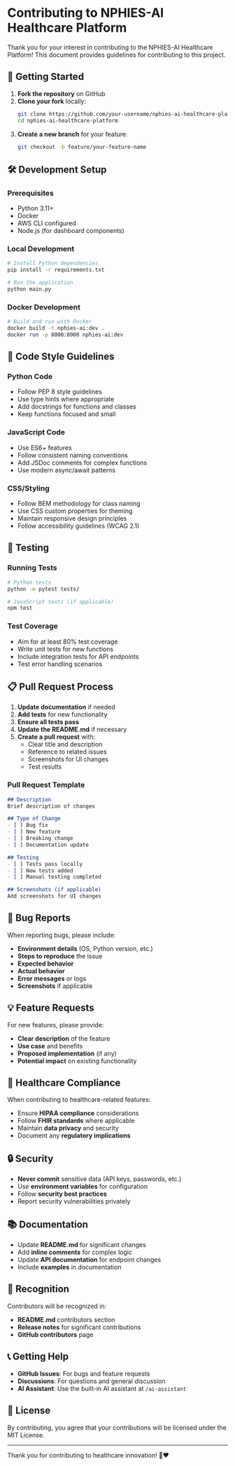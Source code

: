 # Contributing to NPHIES-AI Healthcare Platform

Thank you for your interest in contributing to the NPHIES-AI Healthcare Platform! This document provides guidelines for contributing to this project.

## 🚀 Getting Started

1. **Fork the repository** on GitHub
2. **Clone your fork** locally:
   ```bash
   git clone https://github.com/your-username/nphies-ai-healthcare-platform.git
   cd nphies-ai-healthcare-platform
   ```
3. **Create a new branch** for your feature:
   ```bash
   git checkout -b feature/your-feature-name
   ```

## 🛠 Development Setup

### Prerequisites
- Python 3.11+
- Docker
- AWS CLI configured
- Node.js (for dashboard components)

### Local Development
```bash
# Install Python dependencies
pip install -r requirements.txt

# Run the application
python main.py
```

### Docker Development
```bash
# Build and run with Docker
docker build -t nphies-ai:dev .
docker run -p 8000:8000 nphies-ai:dev
```

## 📝 Code Style Guidelines

### Python Code
- Follow PEP 8 style guidelines
- Use type hints where appropriate
- Add docstrings for functions and classes
- Keep functions focused and small

### JavaScript Code
- Use ES6+ features
- Follow consistent naming conventions
- Add JSDoc comments for complex functions
- Use modern async/await patterns

### CSS/Styling
- Follow BEM methodology for class naming
- Use CSS custom properties for theming
- Maintain responsive design principles
- Follow accessibility guidelines (WCAG 2.1)

## 🧪 Testing

### Running Tests
```bash
# Python tests
python -m pytest tests/

# JavaScript tests (if applicable)
npm test
```

### Test Coverage
- Aim for at least 80% test coverage
- Write unit tests for new functions
- Include integration tests for API endpoints
- Test error handling scenarios

## 📋 Pull Request Process

1. **Update documentation** if needed
2. **Add tests** for new functionality
3. **Ensure all tests pass**
4. **Update the README.md** if necessary
5. **Create a pull request** with:
   - Clear title and description
   - Reference to related issues
   - Screenshots for UI changes
   - Test results

### Pull Request Template
```markdown
## Description
Brief description of changes

## Type of Change
- [ ] Bug fix
- [ ] New feature
- [ ] Breaking change
- [ ] Documentation update

## Testing
- [ ] Tests pass locally
- [ ] New tests added
- [ ] Manual testing completed

## Screenshots (if applicable)
Add screenshots for UI changes
```

## 🐛 Bug Reports

When reporting bugs, please include:
- **Environment details** (OS, Python version, etc.)
- **Steps to reproduce** the issue
- **Expected behavior**
- **Actual behavior**
- **Error messages** or logs
- **Screenshots** if applicable

## 💡 Feature Requests

For new features, please provide:
- **Clear description** of the feature
- **Use case** and benefits
- **Proposed implementation** (if any)
- **Potential impact** on existing functionality

## 🏥 Healthcare Compliance

When contributing to healthcare-related features:
- Ensure **HIPAA compliance** considerations
- Follow **FHIR standards** where applicable
- Maintain **data privacy** and security
- Document any **regulatory implications**

## 🔒 Security

- **Never commit** sensitive data (API keys, passwords, etc.)
- Use **environment variables** for configuration
- Follow **security best practices**
- Report security vulnerabilities privately

## 📚 Documentation

- Update **README.md** for significant changes
- Add **inline comments** for complex logic
- Update **API documentation** for endpoint changes
- Include **examples** in documentation

## 🌟 Recognition

Contributors will be recognized in:
- **README.md** contributors section
- **Release notes** for significant contributions
- **GitHub contributors** page

## 📞 Getting Help

- **GitHub Issues**: For bugs and feature requests
- **Discussions**: For questions and general discussion
- **AI Assistant**: Use the built-in AI assistant at `/ai-assistant`

## 📄 License

By contributing, you agree that your contributions will be licensed under the MIT License.

---

Thank you for contributing to healthcare innovation! 🏥❤️
